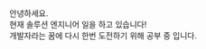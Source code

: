 <div align="left">
 <a>안녕하세요.</a><br>
 <a>현재 솔루션 엔지니어 일을 하고 있습니다!</a><br>
 <a>개발자라는 꿈에 다시 한번 도전하기 위해 공부 중 입니다.</a>
</div>
<!--
**h0203t/h0203t** is a ✨ _special_ ✨ repository because its `README.md` (this file) appears on your GitHub profile.

Here are some ideas to get you started:

- 🔭 I’m currently working on ...
- 🌱 I’m currently learning ...
- 👯 I’m looking to collaborate on ...
- 🤔 I’m looking for help with ...
- 💬 Ask me about ...
- 📫 How to reach me: ...
- 😄 Pronouns: ...
- ⚡ Fun fact: ...
-->
